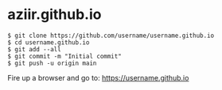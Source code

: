 # aziir.github.io

```
$ git clone https://github.com/username/username.github.io
$ cd username.github.io
$ git add --all
$ git commit -m "Initial commit"
$ git push -u origin main
```

Fire up a browser and go to:
https://username.github.io